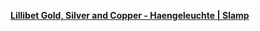 [**Lillibet Gold, Silver and Copper - Haengeleuchte | Slamp**](http://www.slamp.com/de/produkte/haengeleuchte/lillibet-gold-silver-copper/)